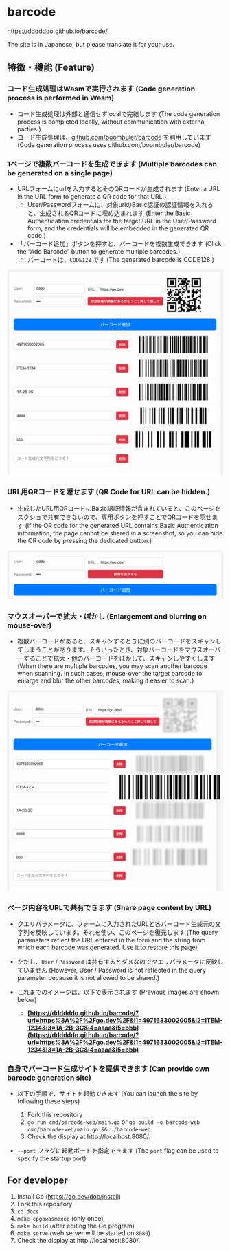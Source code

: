 # barcode

https://ddddddo.github.io/barcode/

The site is in Japanese, but please translate it for your use.

## 特徴・機能 (Feature)
### コード生成処理はWasmで実行されます (Code generation process is performed in Wasm)
- コード生成処理は外部と通信せずlocalで完結します (The code generation process is completed locally, without communication with external parties.)
- コード生成処理は、[github.com/boombuler/barcode](https://github.com/boombuler/barcode) を利用しています (Code generation process uses github.com/boombuler/barcode)

### 1ページで複数バーコードを生成できます (Multiple barcodes can be generated on a single page)
- URLフォームにurlを入力するとそのQRコードが生成されます (Enter a URL in the URL form to generate a QR code for that URL.)
    - User/Passwordフォームに、対象urlのBasic認証の認証情報を入れると、生成されるQRコードに埋め込まれます (Enter the Basic Authentication credentials for the target URL in the User/Password form, and the credentials will be embedded in the generated QR code.)
- 「バーコード追加」ボタンを押すと、バーコードを複数生成できます (Click the “Add Barcode” button to generate multiple barcodes.)
    - バーコードは、`CODE128` です (The generated barcode is CODE128.)

![](./image/image1.png)

### URL用QRコードを隠せます (QR Code for URL can be hidden.)
- 生成したURL用QRコードにBasic認証情報が含まれていると、このページをスクショで共有できないので、専用ボタンを押すことでQRコードを隠せます (If the QR code for the generated URL contains Basic Authentication information, the page cannot be shared in a screenshot, so you can hide the QR code by pressing the dedicated button.)

![](./image/image2.png)


### マウスオーバーで拡大・ぼかし (Enlargement and blurring on mouse-over)
- 複数バーコードがあると、スキャンするときに別のバーコードをスキャンしてしまうことがあります。そういったとき、対象バーコードをマウスオーバーすることで拡大・他のバーコードをぼかして、スキャンしやすくします (When there are multiple barcodes, you may scan another barcode when scanning. In such cases, mouse-over the target barcode to enlarge and blur the other barcodes, making it easier to scan.)

![](./image/image3.png)

### ページ内容をURLで共有できます (Share page content by URL)
- クエリパラメータに、フォームに入力されたURLと各バーコード生成元の文字列を反映しています。それを使い、このページを復元します (The query parameters reflect the URL entered in the form and the string from which each barcode was generated. Use it to restore this page)
- ただし、`User` / `Password` は共有するとダメなのでクエリパラメータに反映していません (However, User / Password is not reflected in the query parameter because it is not allowed to be shared.)

- これまでのイメージは、以下で表示されます (Previous images are shown below)
    - **[https://ddddddo.github.io/barcode/?url=https%3A%2F%2Fgo.dev%2F&i1=4971633002005&i2=ITEM-1234&i3=1A-2B-3C&i4=aaaa&i5=bbb](https://ddddddo.github.io/barcode/?url=https%3A%2F%2Fgo.dev%2F&i1=4971633002005&i2=ITEM-1234&i3=1A-2B-3C&i4=aaaa&i5=bbb)**

### 自身でバーコード生成サイトを提供できます (Can provide own barcode generation site)
- 以下の手順で、サイトを起動できます (You can launch the site by following these steps)
    1. Fork this repository
    1. `go run cmd/barcode-web/main.go` or `go build -o barcode-web cmd/barcode-web/main.go && ./barcode-web`
    1. Check the display at http://localhost:8080/.

- `--port` フラグに起動ポートを指定できます (The `port` flag can be used to specify the startup port)

## For developer
1. Install Go (https://go.dev/doc/install)
1. Fork this repository
1. `cd docs`
1. `make cpgowasmexec` (only once)
1. `make build` (after editing the Go program)
1. `make serve` (web server will be started on `8080`)
1. Check the display at http://localhost:8080/.
